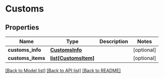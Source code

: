 # Customs

## Properties
Name | Type | Description | Notes
------------ | ------------- | ------------- | -------------
**customs_info** | [**CustomsInfo**](CustomsInfo.md) |  | [optional] 
**customs_items** | [**list[CustomsItem]**](CustomsItem.md) |  | [optional] 

[[Back to Model list]](../README.md#documentation-for-models) [[Back to API list]](../README.md#documentation-for-api-endpoints) [[Back to README]](../README.md)


